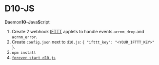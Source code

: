 # D10-JS
**D**aemon**10**-**J**ava**S**cript

1. Create 2 webhook [IFTTT](https://ifttt.com/) applets to handle events `acrnm_drop` and `acrnm_error`.
2. Create `config.json` next to `d10.js`: `{ "ifttt_key": "<YOUR_IFTTT_KEY>" }`.
3. `npm install`
4. [`forever start d10.js`](https://github.com/foreversd/forever)
